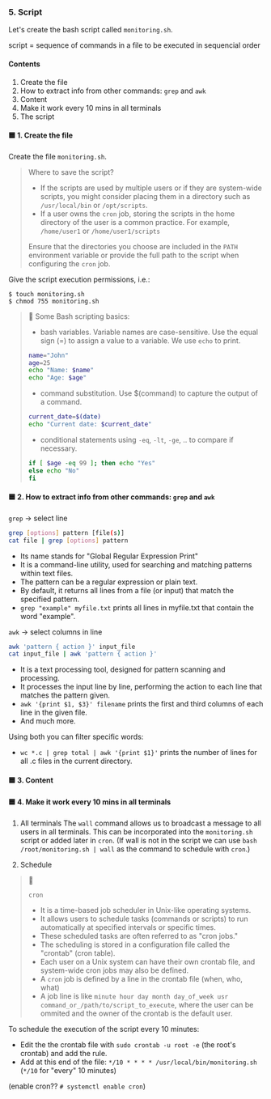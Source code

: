 ### 5. Script
Let's create the bash script called `monitoring.sh`.

script = sequence of commands in a file to be executed in sequencial order
#### Contents
1. Create the file
2. How to extract info from other commands: `grep` and `awk`
3. Content
4. Make it work every 10 mins in all terminals
5. The script

#### 🟦 1. Create the file
Create the file `monitoring.sh`.
> Where to save the script?
> - If the scripts are used by multiple users or if they are system-wide scripts, you might consider placing them in a directory such as `/usr/local/bin` or `/opt/scripts`.
> - If a user owns the `cron` job, storing the scripts in the home directory of the user is a common practice. For example, `/home/user1` or `/home/user1/scripts`
>
> Ensure that the directories you choose are included in the `PATH` environment variable or provide the full path to the script when configuring the `cron` job.

Give the script execution permissions, i.e.:
```
$ touch monitoring.sh
$ chmod 755 monitoring.sh
```
> 🌳
> Some Bash scripting basics:
> - bash variables.
> Variable names are case-sensitive.
> Use the equal sign (=) to assign a value to a variable.
> We use `echo` to print.
> ```bash
> name="John"
> age=25
> echo "Name: $name"
> echo "Age: $age"
> ```
> - command substitution.
> Use $(command) to capture the output of a command.
> ```bash
> current_date=$(date)
> echo "Current date: $current_date"
> ```
> - conditional statements
> using `-eq`, `-lt`, `-ge`, .. to compare if necessary.
> ```bash
> if [ $age -eq 99 ]; then echo "Yes"
> else echo "No"
> fi
> ```

#### 🟦 2. How to extract info from other commands: `grep` and `awk`


`grep` -> select line

```bash
grep [options] pattern [file(s)]
cat file | grep [options] pattern
```
- Its name stands for "Global Regular Expression Print"
- It is a command-line utility, used for searching and matching patterns within text files.
- The pattern can be a regular expression or plain text.
- By default, it returns all lines from a file (or input) that match the specified pattern.
- `grep "example" myfile.txt` prints all lines in myfile.txt that contain the word "example".

`awk` -> select columns in line

```bash
awk 'pattern { action }' input_file
cat input_file | awk 'pattern { action }'
```
- It is a text processing tool, designed for pattern scanning and processing.
- It processes the input line by line, performing the action to each line that matches the pattern given.
- `awk '{print $1, $3}' filename` prints the first and third columns of each line in the given file.
- And much more.

Using both you can filter specific words:
- `wc *.c | grep total | awk '{print $1}'` prints the number of lines for all .c files in the current directory.

#### 🟦 3. Content
#### 🟦 4. Make it work every 10 mins in all terminals
1. All terminals
The `wall` command allows us to broadcast a message to all users in all terminals. This can be incorporated into the `monitoring.sh` script or added later in `cron`.
(If wall is not in the script we can use `bash /root/monitoring.sh | wall` as the command to schedule with `cron`.)

2. Schedule
> 🌳
>
> `cron`
> - It is a time-based job scheduler in Unix-like operating systems.
> - It allows users to schedule tasks (commands or scripts) to run automatically at specified intervals or specific times.
> - These scheduled tasks are often referred to as "cron jobs."
> - The scheduling is stored in a configuration file called the "crontab" (cron table).
> - Each user on a Unix system can have their own crontab file, and system-wide cron jobs may also be defined.
> - A `cron` job is defined by a line in the crontab file (when, who, what)
> - A job line is like `minute hour day month day_of_week usr command_or_/path/to/script_to_execute`, where the user can be ommited and the owner of the crontab is the default user.

To schedule the execution of the script every 10 minutes:
- Edit the the crontab file with `sudo crontab -u root -e` (the root's crontab) and add the rule.
- Add at this end of the file: `*/10 * * * * /usr/local/bin/monitoring.sh` (`*/10` for "every" 10 minutes)

(enable cron?? `# systemctl enable cron`)


